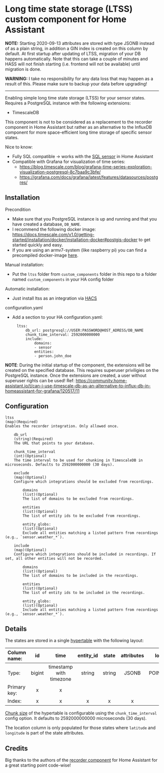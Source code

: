 Long time state storage (LTSS) custom component for Home Assistant
========================================

**NOTE:** Starting 2020-09-13 attributes are stored with type JSONB instead of as a plain string, in addition a GIN index is created on this column by default. At first startup after updating of LTSS, migration of your DB happens automatically. Note that this can take a couple of minutes and HASS will not finish starting (i.e. frontend will not be available) until migration is done.

**WARNING:** I take no responsibility for any data loss that may happen as a result of this. Please make sure to backup your data before upgrading!

----

Enabling simple long time state storage (LTSS) for your sensor states. Requires a PostgreSQL instance with the following extensions:
* TimescaleDB

This component is not to be considered as a replacement to the recorder component in Home Assistant but rather as an alternative to the InfluxDB component for more space-efficient long time storage of specific sensor states.

Nice to know:
* Fully SQL compatible -> works with the [SQL sensor](https://www.home-assistant.io/integrations/sql/) in Home Assistant
* Compatible with Grafana for visualization of time series:
    * https://blog.timescale.com/blog/grafana-time-series-exploration-visualization-postgresql-8c7baa9c3bfe/
    * https://grafana.com/docs/grafana/latest/features/datasources/postgres/

## Installation

Precondition
* Make sure that you PostgreSQL instance is up and running and that you have created a database, ```DB_NAME```. 
* I recommend the following docker image: https://docs.timescale.com/v1.0/getting-started/installation/docker/installation-docker#postgis-docker to get started quickly and easy.
* If you are using an armv7-system (like raspberry pi) you can find a precompiled docker-image [here](https://hub.docker.com/repository/docker/dekiesel/timescaledb-postgis).


Manual installation:
* Put the ```ltss``` folder from ```custom_components``` folder in this repo to a folder named ```custom_components``` in your HA config folder

Automatic installation:
* Just install ltss as an integration via [HACS](https://hacs.xyz/)


configuration.yaml
* Add a section to your HA configuration.yaml:

        ltss:
            db_url: postgresql://USER:PASSWORD@HOST_ADRESS/DB_NAME
            chunk_time_interval: 2592000000000
            include:
                domains:
                - sensor
                entities:
                - person.john_doe

**NOTE**: During the initial startup of the component, the extensions will be created on the specified database. This requires superuser priviligies on the PostgreSQL instance. Once the extensions are created, a user without superuser rights can be used! Ref: https://community.home-assistant.io/t/can-i-use-timescale-db-as-an-alternative-to-influx-db-in-homeassistant-for-grafana/120517/11

## Configuration

    ltss
    (map)(Required) 
    Enables the recorder integration. Only allowed once.

        db_url
        (string)(Required)
        The URL that points to your database.

        chunk_time_interval
        (int)(Optional)
        The time interval to be used for chunking in TimescaleDB in microseconds. Defaults to 2592000000000 (30 days).

        exclude
        (map)(Optional)
        Configure which integrations should be excluded from recordings.

            domains
            (list)(Optional)
            The list of domains to be excluded from recordings.

            entities
            (list)(Optional)
            The list of entity ids to be excluded from recordings.

            entity_globs:
            (list)(Optional)
            Exclude all entities matching a listed pattern from recordings (e.g., `sensor.weather_*`).

        include
        (map)(Optional)
        Configure which integrations should be included in recordings. If set, all other entities will not be recorded.

            domains
            (list)(Optional)
            The list of domains to be included in the recordings.

            entities
            (list)(Optional)
            The list of entity ids to be included in the recordings.

            entity_globs:
            (list)(Optional)
            Include all entities matching a listed pattern from recordings (e.g., `sensor.weather_*`).

## Details
The states are stored in a single [hypertable](https://docs.timescale.com/latest/using-timescaledb/hypertables) with the following layout:

| Column name: | id | time | entity_id | state | attributes | location |
|:---|:---:|:---:|:---:|:---:|:---:|:---:|
| Type: | bigint | timestamp with timezone | string | string | JSONB | POINT(4326) |
| Primary key: | x | x |  |  |  |
| Index: | x | x | x | x | x | |

[Chunk size](https://docs.timescale.com/latest/using-timescaledb/hypertables#best-practices) of the hypertable is configurable using the `chunk_time_interval` config option. It defaults to 2592000000000 microseconds (30 days).

The location column is only populated for those states where ```latitude``` and ```longitude``` is part of the state attributes.

## Credits
Big thanks to the authors of the [recorder component](https://github.com/home-assistant/home-assistant/tree/dev/homeassistant/components/recorder) for Home Assistant for a great starting point code-wise!
